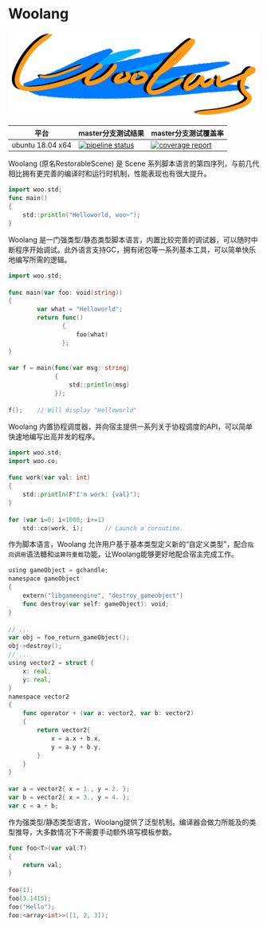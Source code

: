 # Woolang

![logo](image/woolang.png)

|平台|master分支测试结果|master分支测试覆盖率
|------|------|------|
|ubuntu 18.04 x64|[![pipeline status](https://gitlab.cinogama.com/cinogamaproject/woolang/badges/master/pipeline.svg)](https://gitlab.cinogama.com/cinogamaproject/woolang/-/commits/master)|[![coverage report](https://gitlab.cinogama.com/cinogamaproject/woolang/badges/master/coverage.svg)](https://gitlab.cinogama.com/cinogamaproject/woolang/-/commits/master)|

Woolang (原名RestorableScene) 是 Scene 系列脚本语言的第四序列，与前几代相比拥有更完善的编译时和运行时机制，性能表现也有很大提升。

```go
import woo.std;
func main()
{
    std::println("Helloworld, woo~");
}
```

Woolang 是一门强类型/静态类型脚本语言，内置比较完善的调试器，可以随时中断程序开始调试。此外语言支持GC，拥有闭包等一系列基本工具，可以简单快乐地编写所需的逻辑。

```go
import woo.std;

func main(var foo: void(string))
{
        var what = "Helloworld";
        return func()
               {
                   foo(what) 
               };
}

var f = main(func(var msg: string)
             {
                 std::println(msg)
             });

f();    // Will display "Helloworld"
```

Woolang 内置协程调度器，并向宿主提供一系列关于协程调度的API，可以简单快速地编写出高并发的程序。

```go
import woo.std;
import woo.co;

func work(var val: int)
{
    std::println(F"I'm work: {val}");
}

for (var i=0; i<1000; i+=1)
    std::co(work, i);      // Launch a coroutine.
```

作为脚本语言，Woolang 允许用户基于基本类型定义新的“自定义类型”，配合`指向调用`语法糖和`运算符重载`功能，让Woolang能够更好地配合宿主完成工作。

```go
using gameObject = gchandle;
namespace gameObject
{
    extern("libgameengine", "destroy_gameobject")
    func destroy(var self: gameObject): void;
}

// ...
var obj = foo_return_gameObject();
obj->destroy();
// ...
using vector2 = struct {
    x: real,
    y: real,
}
namespace vector2
{
    func operator + (var a: vector2, var b: vector2)
    {
        return vector2{
            x = a.x + b.x,
            y = a.y + b.y,
        }
    }
}

var a = vector2{ x = 1., y = 2. };
var b = vector2{ x = 3., y = 4. };
var c = a + b;
```

作为强类型/静态类型语言，Woolang提供了泛型机制。编译器会做力所能及的类型推导，大多数情况下不需要手动额外填写模板参数。

```go
func foo<T>(var val:T)
{
    return val;
}

foo(1);
foo(3.1415);
foo("Hello");
foo:<array<int>>([1, 2, 3]);

```
